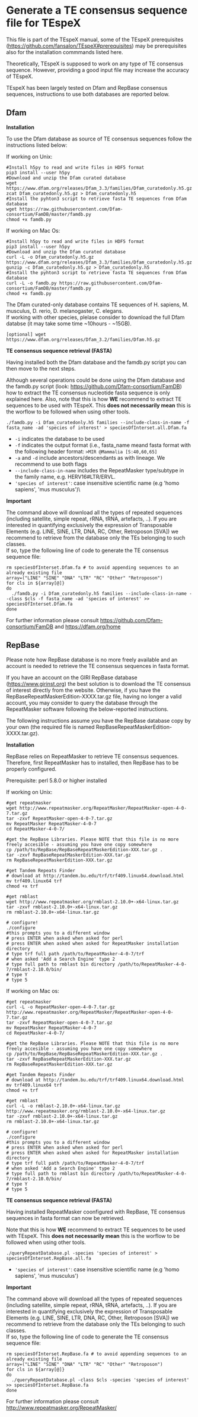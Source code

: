 # Generate a TE consensus sequence file for TEspeX

This file is part of the TEspeX manual, some of the TEspeX prerequisites (https://github.com/fansalon/TEspeX#prerequisites) may be prerequisites also for the installation commmands listed here.

Theoretically, TEspeX is supposed to work on any type of TE consensus sequence. However, providing a good input file may increase the accuracy of TEspeX.

TEspeX has been largely tested on Dfam and RepBase consensus sequences, instructions to use both databases are reported below.

## **Dfam** ##

**Installation**

To use the Dfam database as source of TE consensus sequences follow the instructions listed below:

If working on Unix:
```
#Install h5py to read and write files in HDF5 format
pip3 install --user h5py
#Download and unzip the Dfam curated database
wget https://www.dfam.org/releases/Dfam_3.3/families/Dfam_curatedonly.h5.gz
zcat Dfam_curatedonly.h5.gz > Dfam_curatedonly.h5
#Install the pyhton3 script to retrieve fasta TE sequences from Dfam database
wget https://raw.githubusercontent.com/Dfam-consortium/FamDB/master/famdb.py
chmod +x famdb.py
```

If working on Mac Os:
```
#Install h5py to read and write files in HDF5 format
pip3 install --user h5py
#Download and unzip the Dfam curated database
curl -L -o Dfam_curatedonly.h5.gz https://www.dfam.org/releases/Dfam_3.3/families/Dfam_curatedonly.h5.gz
gunzip -c Dfam_curatedonly.h5.gz > Dfam_curatedonly.h5
#Install the pyhton3 script to retrieve fasta TE sequences from Dfam database
curl -L -o famdb.py https://raw.githubusercontent.com/Dfam-consortium/FamDB/master/famdb.py
chmod +x famdb.py
```

The Dfam curated-only database contains TE sequences of H. sapiens, M. musculus, D. rerio, D. melanogaster, C. elegans.\
If working with other species, plelase consider to download the full Dfam databse (it may take some time ~10hours - ~15GB).

```[optional] wget https://www.dfam.org/releases/Dfam_3.2/families/Dfam.h5.gz```



**TE consensus sequence retrieval (FASTA)**

Having installed both the Dfam database and the famdb.py script you can then move to the  next steps.

Although several operations could be done using the Dfam database and the famdb.py script (look: https://github.com/Dfam-consortium/FamDB) how to extract the TE consensus nucleotide fasta sequence is only explained here. Also, note that this is how **WE** recommend to extract TE sequences to be used with TEspeX. This **does not necessarily mean** this is the worflow to be followed when using other tools.

```./famdb.py -i Dfam_curatedonly.h5 families --include-class-in-name -f fasta_name -ad 'species of interest' > speciesOfInterset.all.Dfam.fa```

* ```-i``` indicates the database to be used
* ```-f``` indicates the output format (i.e., fasta_name meand fasta format with the following header format: ```>MIR @Mammalia [S:40,60,65]```
* ```-a``` and ```-d``` include ancestors/descendants as with lineage. We recommend to use both flags
* ```--include-class-in-name``` includes the RepeatMasker type/subtype in the family name, e.g. HERV16#LTR/ERVL.
* ```'species of interest'```: case insensitive scientific name (e.g 'homo sapiens', 'mus musculus')\


**Important**

The command above will download all the types of repeated sequences (including satellite, simple repeat, rRNA, tRNA, artefacts, ..). If you are interested in quantifying exclusively the expression of Transposable Elements (e.g. LINE, SINE, LTR, DNA, RC, Other, Retroposon \[SVA\]) we recommend to retrieve from the database only the TEs belonging to such classes.\
If so, type the following line of code to generate the TE consensus sequence file:

```
rm speciesOfInterset.Dfam.fa # to avoid appending sequences to an already existing file
array=("LINE" "SINE" "DNA" "LTR" "RC" "Other" "Retroposon")
for cls in ${array[@]}
do
  ./famdb.py -i Dfam_curatedonly.h5 families --include-class-in-name --class $cls -f fasta_name -ad 'species of interest' >> speciesOfInterset.Dfam.fa
done
```


For further information please consult https://github.com/Dfam-consortium/FamDB and https://dfam.org/home


## **RepBase** ##

Please note how RepBase database is no more freely available and an account is needed to retrieve the TE consensus sequences in fasta format.

If you have an account on the GIRI RepBase database (https://www.girinst.org) the best solution is to download the TE consensus of interest directly from the website. Otherwise, if you have the RepBaseRepeatMaskerEdition-XXXX.tar.gz file, having no longer a valid account, you may consider to query the database through the RepeatMasker software following the below-reported instructions.

The following instructions assume you have the RepBase database copy by your own (the required file is named RepBaseRepeatMaskerEdition-XXXX.tar.gz).

**Installation**

RepBase relies on RepeatMasker to retrieve TE consensus sequences. Therefore, first RepeatMasker has to installed, then RepBase has to be properly configured.

Prerequisite: perl 5.8.0 or higher installed

If working on Unix:
```
#get repeatmasker
wget http://www.repeatmasker.org/RepeatMasker/RepeatMasker-open-4-0-7.tar.gz
tar -zxvf RepeatMasker-open-4-0-7.tar.gz
mv RepeatMasker RepeatMasker-4-0-7
cd RepeatMasker-4-0-7/

#get the RepBase Libraries. Please NOTE that this file is no more freely accesible - assuming you have one copy somewhere
cp /path/to/RepBase/RepBaseRepeatMaskerEdition-XXX.tar.gz .
tar -zxvf RepBaseRepeatMaskerEdition-XXX.tar.gz
rm RepBaseRepeatMaskerEdition-XXX.tar.gz

#get Tandem Repeats Finder
# download at http://tandem.bu.edu/trf/trf409.linux64.download.html
mv trf409.linux64 trf
chmod +x trf

#get rmblast
wget http://www.repeatmasker.org/rmblast-2.10.0+-x64-linux.tar.gz
tar -zxvf rmblast-2.10.0+-x64-linux.tar.gz
rm rmblast-2.10.0+-x64-linux.tar.gz

# configure!
./configure
#this prompts you to a different window
# press ENTER when asked when asked for perl
# press ENTER when asked when asked for RepeatMasker installation directory
# type trf full path /path/to/RepeatMasker-4-0-7/trf
# when asked 'Add a Search Engine' type 2
# type full path to rmblast bin directory /path/to/RepeatMasker-4-0-7/rmblast-2.10.0/bin/
# type Y
# type 5
```

If working on Mac os:
```
#get repeatmasker
curl -L -o RepeatMasker-open-4-0-7.tar.gz http://www.repeatmasker.org/RepeatMasker/RepeatMasker-open-4-0-7.tar.gz
tar -zxvf RepeatMasker-open-4-0-7.tar.gz
mv RepeatMasker RepeatMasker-4-0-7
cd RepeatMasker-4-0-7/

#get the RepBase Libraries. Please NOTE that this file is no more freely accesible - assuming you have one copy somewhere
cp /path/to/RepBase/RepBaseRepeatMaskerEdition-XXX.tar.gz .
tar -zxvf RepBaseRepeatMaskerEdition-XXX.tar.gz
rm RepBaseRepeatMaskerEdition-XXX.tar.gz

#get Tandem Repeats Finder
# download at http://tandem.bu.edu/trf/trf409.linux64.download.html
mv trf409.linux64 trf
chmod +x trf

#get rmblast
curl -L -o rmblast-2.10.0+-x64-linux.tar.gz http://www.repeatmasker.org/rmblast-2.10.0+-x64-linux.tar.gz
tar -zxvf rmblast-2.10.0+-x64-linux.tar.gz
rm rmblast-2.10.0+-x64-linux.tar.gz

# configure!
./configure
#this prompts you to a different window
# press ENTER when asked when asked for perl
# press ENTER when asked when asked for RepeatMasker installation directory
# type trf full path /path/to/RepeatMasker-4-0-7/trf
# when asked 'Add a Search Engine' type 2
# type full path to rmblast bin directory /path/to/RepeatMasker-4-0-7/rmblast-2.10.0/bin/
# type Y
# type 5
```


**TE consensus sequence retrieval (FASTA)**

Having installed RepeatMasker coonfigured with RepBase, TE consensus sequences in fasta format can now be retrieved.

Note that this is how **WE** recommend to extract TE sequences to be used with TEspeX. This **does not necessarily mean** this is the worflow to be followed when using other tools.

```./queryRepeatDatabase.pl -species 'species of interest' > speciesOfInterset.RepBase.all.fa```

* ```'species of interest'```: case insensitive scientific name (e.g 'homo sapiens', 'mus musculus')

**Important**

The command above will download all the types of repeated sequences (including satellite, simple repeat, rRNA, tRNA, artefacts, ..). If you are interested in quantifying exclusively the expression of Transposable Elements (e.g. LINE, SINE, LTR, DNA, RC, Other, Retroposon \[SVA\]) we recommend to retrieve from the database only the TEs belonging to such classes.\
If so, type the following line of code to generate the TE consensus sequence file:

```
rm speciesOfInterset.RepBase.fa # to avoid appending sequences to an already existing file
array=("LINE" "SINE" "DNA" "LTR" "RC" "Other" "Retroposon")
for cls in ${array[@]}
do
  ./queryRepeatDatabase.pl -class $cls -species 'species of interest' >> speciesOfInterset.RepBase.fa
done
```

For further information please consult http://www.repeatmasker.org/RepeatMasker/
